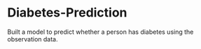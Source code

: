 # Diabetes-Prediction
Built a model to predict whether a person has diabetes using the observation data.
